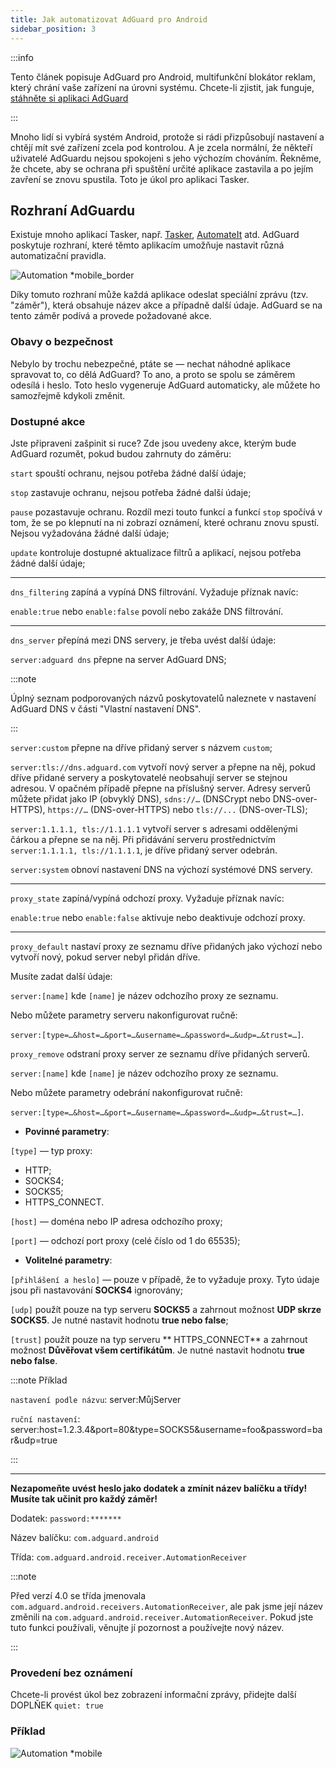 ```yaml
---
title: Jak automatizovat AdGuard pro Android
sidebar_position: 3
---
```


:::info

Tento článek popisuje AdGuard pro Android, multifunkční blokátor reklam, který chrání vaše zařízení na úrovni systému. Chcete-li zjistit, jak funguje, [stáhněte si aplikaci AdGuard](https://agrd.io/download-kb-adblock)

:::

Mnoho lidí si vybírá systém Android, protože si rádi přizpůsobují nastavení a chtějí mít své zařízení zcela pod kontrolou. A je zcela normální, že někteří uživatelé AdGuardu nejsou spokojeni s jeho výchozím chováním. Řekněme, že chcete, aby se ochrana při spuštění určité aplikace zastavila a po jejím zavření se znovu spustila. Toto je úkol pro aplikaci Tasker.

## Rozhraní AdGuardu

Existuje mnoho aplikací Tasker, např. [Tasker](https://play.google.com/store/apps/details?id=net.dinglisch.android.taskerm&noprocess), [AutomateIt](https://play.google.com/store/apps/details?id=AutomateIt.mainPackage&noprocess) atd. AdGuard poskytuje rozhraní, které těmto aplikacím umožňuje nastavit různá automatizační pravidla.

![Automation *mobile_border](https://cdn.adtidy.org/blog/new/mmwmfautomation.jpg)

Díky tomuto rozhraní může každá aplikace odeslat speciální zprávu (tzv. "záměr"), která obsahuje název akce a případně další údaje. AdGuard se na tento záměr podívá a provede požadované akce.

### Obavy o bezpečnost

Nebylo by trochu nebezpečné, ptáte se — nechat náhodné aplikace spravovat to, co dělá AdGuard? To ano, a proto se spolu se záměrem odesílá i heslo. Toto heslo vygeneruje AdGuard automaticky, ale můžete ho samozřejmě kdykoli změnit.

### Dostupné akce

Jste připraveni zašpinit si ruce? Zde jsou uvedeny akce, kterým bude AdGuard rozumět, pokud budou zahrnuty do záměru:

`start` spouští ochranu, nejsou potřeba žádné další údaje;

`stop` zastavuje ochranu, nejsou potřeba žádné další údaje;

`pause` pozastavuje ochranu. Rozdíl mezi touto funkcí a funkcí `stop` spočívá v tom, že se po klepnutí na ni zobrazí oznámení, které ochranu znovu spustí. Nejsou vyžadována žádné další údaje;

`update` kontroluje dostupné aktualizace filtrů a aplikací, nejsou potřeba žádné další údaje;

-----

`dns_filtering` zapíná a vypíná DNS filtrování. Vyžaduje příznak navíc:

`enable:true` nebo `enable:false` povolí nebo zakáže DNS filtrování.

-----

`dns_server` přepíná mezi DNS servery, je třeba uvést další údaje:

 `server:adguard dns` přepne na server AdGuard DNS;

:::note

Úplný seznam podporovaných názvů poskytovatelů naleznete v nastavení AdGuard DNS v části "Vlastní nastavení DNS".

:::

 `server:custom` přepne na dříve přidaný server s názvem `custom`;

 `server:tls://dns.adguard.com` vytvoří nový server a přepne na něj, pokud dříve přidané servery a poskytovatelé neobsahují server se stejnou adresou. V opačném případě přepne na příslušný server. Adresy serverů můžete přidat jako IP (obvyklý DNS), `sdns://…` (DNSCrypt nebo DNS-over-HTTPS), `https://…` (DNS-over-HTTPS) nebo  `tls://...` (DNS-over-TLS);

 `server:1.1.1.1, tls://1.1.1.1` vytvoří server s adresami oddělenými čárkou a přepne se na něj. Při přidávání serveru prostřednictvím `server:1.1.1.1, tls://1.1.1.1`, je dříve přidaný server odebrán.

 `server:system` obnoví nastavení DNS na výchozí systémové DNS servery.

 -----

`proxy_state` zapíná/vypíná odchozí proxy.  Vyžaduje příznak navíc:

`enable:true` nebo `enable:false` aktivuje nebo deaktivuje odchozí proxy.

-----

`proxy_default` nastaví proxy ze seznamu dříve přidaných jako výchozí nebo vytvoří nový, pokud server nebyl přidán dříve.

Musíte zadat další údaje:

`server:[name]` kde `[name]` je název odchozího proxy ze seznamu.

Nebo můžete parametry serveru nakonfigurovat ručně:

`server:[type=…&host=…&port=…&username=…&password=…&udp=…&trust=…]`.

`proxy_remove` odstraní proxy server ze seznamu dříve přidaných serverů.

`server:[name]` kde `[name]` je název odchozího proxy ze seznamu.

Nebo můžete parametry odebrání nakonfigurovat ručně:

`server:[type=…&host=…&port=…&username=…&password=…&udp=…&trust=…]`.

- **Povinné parametry**:

`[type]` — typ proxy:

- HTTP;
- SOCKS4;
- SOCKS5;
- HTTPS_CONNECT.

`[host]` — doména nebo IP adresa odchozího proxy;

`[port]` — odchozí port proxy (celé číslo od 1 do 65535);

- **Volitelné parametry**:

 `[přihlášení a heslo]` — pouze v případě, že to vyžaduje proxy. Tyto údaje jsou při nastavování **SOCKS4** ignorovány;

 `[udp]` použít pouze na typ serveru **SOCKS5** a zahrnout možnost **UDP skrze SOCKS5**. Je nutné nastavit hodnotu **true nebo false**;

 `[trust]` použít pouze na typ serveru ** HTTPS_CONNECT** a zahrnout možnost **Důvěřovat všem certifikátům**. Je nutné nastavit hodnotu **true nebo false**.

:::note Příklad

`nastavení podle názvu`: server:MůjServer

 `ruční nastavení`: server:host=1.2.3.4&port=80&type=SOCKS5&username=foo&password=bar&udp=true


:::

-----

**Nezapomeňte uvést heslo jako dodatek a zmínit název balíčku a třídy! Musíte tak učinit pro každý záměr!**

Dodatek: `password:*******`

Název balíčku: `com.adguard.android`

Třída: `com.adguard.android.receiver.AutomationReceiver`

:::note

Před verzí 4.0 se třída jmenovala `com.adguard.android.receivers.AutomationReceiver`, ale pak jsme její název změnili na `com.adguard.android.receiver.AutomationReceiver`. Pokud jste tuto funkci používali, věnujte jí pozornost a používejte nový název.

:::

### Provedení bez oznámení

Chcete-li provést úkol bez zobrazení informační zprávy, přidejte další DOPLŇEK `quiet: true`

### Příklad

![Automation *mobile](https://cdn.adtidy.org/content/kb/ad_blocker/android/solving_problems/tasker/automation2.png)
